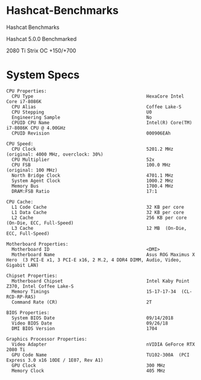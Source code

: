 # Hashcat-Benchmarks
Hashcat Benchmarks

Hashcat 5.0.0 Benchmarked

2080 Ti Strix OC +150/+700

# System Specs

    CPU Properties:
      CPU Type                                          HexaCore Intel Core i7-8086K
      CPU Alias                                         Coffee Lake-S
      CPU Stepping                                      U0
      Engineering Sample                                No
      CPUID CPU Name                                    Intel(R) Core(TM) i7-8086K CPU @ 4.00GHz
      CPUID Revision                                    000906EAh

    CPU Speed:
      CPU Clock                                         5201.2 MHz  (original: 4000 MHz, overclock: 30%)
      CPU Multiplier                                    52x
      CPU FSB                                           100.0 MHz  (original: 100 MHz)
      North Bridge Clock                                4701.1 MHz
      System Agent Clock                                1000.2 MHz
      Memory Bus                                        1700.4 MHz
      DRAM:FSB Ratio                                    17:1

    CPU Cache:
      L1 Code Cache                                     32 KB per core
      L1 Data Cache                                     32 KB per core
      L2 Cache                                          256 KB per core  (On-Die, ECC, Full-Speed)
      L3 Cache                                          12 MB  (On-Die, ECC, Full-Speed)

    Motherboard Properties:
      Motherboard ID                                    <DMI>
      Motherboard Name                                  Asus ROG Maximus X Hero  (3 PCI-E x1, 3 PCI-E x16, 2 M.2, 4 DDR4 DIMM, Audio, Video, Gigabit LAN)

    Chipset Properties:
      Motherboard Chipset                               Intel Kaby Point Z370, Intel Coffee Lake-S
      Memory Timings                                    15-17-17-34  (CL-RCD-RP-RAS)
      Command Rate (CR)                                 2T

    BIOS Properties:
      System BIOS Date                                  09/14/2018
      Video BIOS Date                                   09/26/18
      DMI BIOS Version                                  1704

    Graphics Processor Properties:
      Video Adapter                                     nVIDIA GeForce RTX 2080 Ti
      GPU Code Name                                     TU102-300A  (PCI Express 3.0 x16 10DE / 1E07, Rev A1)
      GPU Clock                                         300 MHz
      Memory Clock                                      405 MHz
